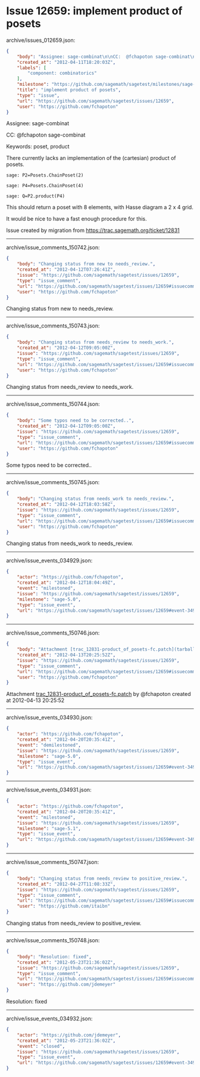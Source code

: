 # Issue 12659: implement product of posets

archive/issues_012659.json:
```json
{
    "body": "Assignee: sage-combinat\n\nCC:  @fchapoton sage-combinat\n\nKeywords: poset, product\n\nThere currently lacks an implementation of the (cartesian) product of posets.\n\n```\nsage: P2=Posets.ChainPoset(2)\n\nsage: P4=Posets.ChainPoset(4)\n\nsage: Q=P2.product(P4)\n\n```\nThis should return a poset with 8 elements, with Hasse diagram a 2 x 4 grid.\n\nIt would be nice to have a fast enough procedure for this.\n\nIssue created by migration from https://trac.sagemath.org/ticket/12831\n\n",
    "created_at": "2012-04-11T18:20:03Z",
    "labels": [
        "component: combinatorics"
    ],
    "milestone": "https://github.com/sagemath/sagetest/milestones/sage-5.1",
    "title": "implement product of posets",
    "type": "issue",
    "url": "https://github.com/sagemath/sagetest/issues/12659",
    "user": "https://github.com/fchapoton"
}
```
Assignee: sage-combinat

CC:  @fchapoton sage-combinat

Keywords: poset, product

There currently lacks an implementation of the (cartesian) product of posets.

```
sage: P2=Posets.ChainPoset(2)

sage: P4=Posets.ChainPoset(4)

sage: Q=P2.product(P4)

```
This should return a poset with 8 elements, with Hasse diagram a 2 x 4 grid.

It would be nice to have a fast enough procedure for this.

Issue created by migration from https://trac.sagemath.org/ticket/12831





---

archive/issue_comments_150742.json:
```json
{
    "body": "Changing status from new to needs_review.",
    "created_at": "2012-04-12T07:26:41Z",
    "issue": "https://github.com/sagemath/sagetest/issues/12659",
    "type": "issue_comment",
    "url": "https://github.com/sagemath/sagetest/issues/12659#issuecomment-150742",
    "user": "https://github.com/fchapoton"
}
```

Changing status from new to needs_review.



---

archive/issue_comments_150743.json:
```json
{
    "body": "Changing status from needs_review to needs_work.",
    "created_at": "2012-04-12T09:05:00Z",
    "issue": "https://github.com/sagemath/sagetest/issues/12659",
    "type": "issue_comment",
    "url": "https://github.com/sagemath/sagetest/issues/12659#issuecomment-150743",
    "user": "https://github.com/fchapoton"
}
```

Changing status from needs_review to needs_work.



---

archive/issue_comments_150744.json:
```json
{
    "body": "Some typos need to be corrected..",
    "created_at": "2012-04-12T09:05:00Z",
    "issue": "https://github.com/sagemath/sagetest/issues/12659",
    "type": "issue_comment",
    "url": "https://github.com/sagemath/sagetest/issues/12659#issuecomment-150744",
    "user": "https://github.com/fchapoton"
}
```

Some typos need to be corrected..



---

archive/issue_comments_150745.json:
```json
{
    "body": "Changing status from needs_work to needs_review.",
    "created_at": "2012-04-12T18:03:58Z",
    "issue": "https://github.com/sagemath/sagetest/issues/12659",
    "type": "issue_comment",
    "url": "https://github.com/sagemath/sagetest/issues/12659#issuecomment-150745",
    "user": "https://github.com/fchapoton"
}
```

Changing status from needs_work to needs_review.



---

archive/issue_events_034929.json:
```json
{
    "actor": "https://github.com/fchapoton",
    "created_at": "2012-04-12T18:04:49Z",
    "event": "milestoned",
    "issue": "https://github.com/sagemath/sagetest/issues/12659",
    "milestone": "sage-5.0",
    "type": "issue_event",
    "url": "https://github.com/sagemath/sagetest/issues/12659#event-34929"
}
```



---

archive/issue_comments_150746.json:
```json
{
    "body": "Attachment [trac_12831-product_of_posets-fc.patch](tarball://root/attachments/some-uuid/ticket12831/trac_12831-product_of_posets-fc.patch) by @fchapoton created at 2012-04-13 20:25:52",
    "created_at": "2012-04-13T20:25:52Z",
    "issue": "https://github.com/sagemath/sagetest/issues/12659",
    "type": "issue_comment",
    "url": "https://github.com/sagemath/sagetest/issues/12659#issuecomment-150746",
    "user": "https://github.com/fchapoton"
}
```

Attachment [trac_12831-product_of_posets-fc.patch](tarball://root/attachments/some-uuid/ticket12831/trac_12831-product_of_posets-fc.patch) by @fchapoton created at 2012-04-13 20:25:52



---

archive/issue_events_034930.json:
```json
{
    "actor": "https://github.com/fchapoton",
    "created_at": "2012-04-20T20:35:41Z",
    "event": "demilestoned",
    "issue": "https://github.com/sagemath/sagetest/issues/12659",
    "milestone": "sage-5.0",
    "type": "issue_event",
    "url": "https://github.com/sagemath/sagetest/issues/12659#event-34930"
}
```



---

archive/issue_events_034931.json:
```json
{
    "actor": "https://github.com/fchapoton",
    "created_at": "2012-04-20T20:35:41Z",
    "event": "milestoned",
    "issue": "https://github.com/sagemath/sagetest/issues/12659",
    "milestone": "sage-5.1",
    "type": "issue_event",
    "url": "https://github.com/sagemath/sagetest/issues/12659#event-34931"
}
```



---

archive/issue_comments_150747.json:
```json
{
    "body": "Changing status from needs_review to positive_review.",
    "created_at": "2012-04-27T11:08:33Z",
    "issue": "https://github.com/sagemath/sagetest/issues/12659",
    "type": "issue_comment",
    "url": "https://github.com/sagemath/sagetest/issues/12659#issuecomment-150747",
    "user": "https://github.com/itaibn"
}
```

Changing status from needs_review to positive_review.



---

archive/issue_comments_150748.json:
```json
{
    "body": "Resolution: fixed",
    "created_at": "2012-05-23T21:36:02Z",
    "issue": "https://github.com/sagemath/sagetest/issues/12659",
    "type": "issue_comment",
    "url": "https://github.com/sagemath/sagetest/issues/12659#issuecomment-150748",
    "user": "https://github.com/jdemeyer"
}
```

Resolution: fixed



---

archive/issue_events_034932.json:
```json
{
    "actor": "https://github.com/jdemeyer",
    "created_at": "2012-05-23T21:36:02Z",
    "event": "closed",
    "issue": "https://github.com/sagemath/sagetest/issues/12659",
    "type": "issue_event",
    "url": "https://github.com/sagemath/sagetest/issues/12659#event-34932"
}
```
